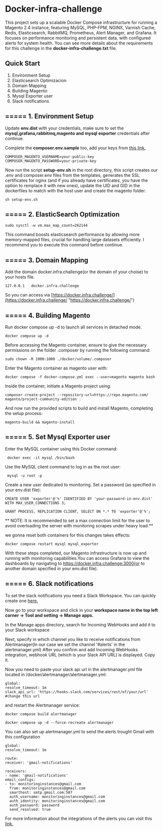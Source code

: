 # Docker-infra-challenge

This project sets up a scalable Docker Compose infrastructure for running a Magento 2.4 instance, featuring MySQL, PHP-FPM, NGINX, Varnish Cache, Redis, Elasticsearch, RabbitMQ, Prometheus, Alert Manager, and Grafana. It focuses on performance monitoring and persistent data, with configured alerts for system health. You can see more details about the requirements for this challenge in the **docker-infra-challenge.txt** file.

## Quick Start

1. Environment Setup
2. Elasticsearch Optimizacion
3. Domain Mapping
4. Building Magento
5. Mysql Exporter user
6. Slack notifications

##  ===== 1. Environment Setup

 Update **env.dist** with your credentials, make sure to set the **mysql,grafana,rabbitmq,magento and mysql exporter** credentials after continue.
 
Complete the **composer.env.sample** too, add your keys from [this link.](https://commercemarketplace.adobe.com/customer/accessKeys/ "this link.")

```shell
COMPOSER_MAGENTO_USERNAME=your-public-key
COMPOSER_MAGENTO_PASSWORD=your-private-key
```

Now run the script **setup-env.sh** in the root directory, this script creates our .env and composer.env files from the templates, generates the SSL certificates for nginx (and if you already have certificates, you have the option to remplace it with new ones), update the UID and GID in the dockerfiles to match with the host user and create the magento folder.

```shell
sh setup-env.sh
```

##  ===== 2. ElasticSearch Optimization

```shell
sudo sysctl -w vm.max_map_count=262144
```
This command boosts elasticsearch performance by allowing more memory-mapped files, crucial for handling large 	datasets efficiently. I recommend you to execute this command before continue.

## ===== 3. Domain Mapping
 
 Add the domain docker.infra.challenge(or the domain of your choise) to your hosts file.

```shell
127.0.0.1   docker.infra.challenge
```
So you can access via [https://docker.infra.challenge/](https://docker.infra.challenge/ "https://docker.infra.challenge/")

##  ===== 4. Building Magento

Run docker compose up -d to launch all services in detached mode.
```shell
docker compose up -d
```

Before accessing the Magento container, ensure to give the necessary permissions on the folder .composer by running the following command:

```shell
sudo chown -R 1000:1000 ./docker/volume/.composer
```

Enter the Magento container as magento user with:

```shell
docker compose -f docker-compose.yml exec --user=magento magento bash 
```

Inside the container, initiate a Magento project using:

```shell
composer create-project --repository-url=https://repo.magento.com/ magento/project-community-edition .
```
And now run the provided scripts to build and install Magento, completing the setup process:

```shell
magento-build && magento-install
```

## ===== 5. Set Mysql Exporter user

Enter the MySQL container using this Docker command:

   ```shell
	docker exec -it mysql /bin/bash 
```

Use the MySQL client command to log in as the root user: 
   ```shell
	mysql -u root -p
```
Create a new user dedicated to monitoring. Set a password (as specified in your env.dist file):

   ```shell
 CREATE USER 'exporter'@'%' IDENTIFIED BY 'your-password-in-env.dist' WITH MAX_USER_CONNECTIONS 3;
```
   ```shell
 GRANT PROCESS, REPLICATION CLIENT, SELECT ON *.* TO 'exporter'@'%';
```
**  NOTE: It is recommended to set a max connection limit for the user to avoid overloading the server with monitoring scrapes under heavy load.**

we gonna reset both containers for this changes takes effects:
   ```shell
docker compose restart mysql mysql_exporter
```
With these steps completed, our Magento infrastructure is now up and running with monitoring capabilities.You can access Grafana to view the dashboards by navigating to https://docker.infra.challenge:3000(or to another domain specified in your env.dist file).

## ===== 6. Slack notifications

To set the slack notifications you need a Slack Workspace. You can quickly create one [here.](https://slack.com/create "here.")


Now go to your workspace and click in your **workspace name in the top left corner -> Tool and setting -> Manage apps.**

In the Manage apps directory, search for Incoming WebHooks and add it to your Slack workspace

Next, specify in which channel you like to receive notifications from Alertmanager(In our case we set the channel '#alerts' in the alertmanager.yml) After you confirm and add Incoming WebHooks integration, webhook URL (which is your Slack API URL) is displayed. Copy it.

Now you need to paste your slack api url in the alertmanager.yml file located in /docker/alertmanager/alertmanager.yml:

   ```shell
global:
  resolve_timeout: 1m
  slack_api_url: 'https://hooks.slack.com/services/rest/of/your/url' #change this url
```

and restart the Alertmanager service:
   ```shell
docker compose build alertmanager
```

   ```shell
docker compose up -d --force-recreate alertmanager
```


You can also set up alertmanager.yml to send the alerts trought Gmail with this configuration

  ```shell
global:
  resolve_timeout: 1m

route:
  receiver: 'gmail-notifications'

receivers:
- name: 'gmail-notifications'
  email_configs:
  - to: monitoringinstances@gmail.com
    from: monitoringinstances@gmail.com
    smarthost: smtp.gmail.com:587
    auth_username: monitoringinstances@gmail.com
    auth_identity: monitoringinstances@gmail.com
    auth_password: password
    send_resolved: true
```

For more information about the integrations of the alerts you can visit this [link.](https://grafana.com/blog/2020/02/25/step-by-step-guide-to-setting-up-prometheus-alertmanager-with-slack-pagerduty-and-gmail/ "link.")